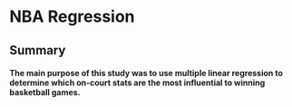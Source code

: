 # NBA Regression
## Summary
#### The main purpose of this study was to use multiple linear regression to determine which on-court stats are the most influential to winning basketball games. 
